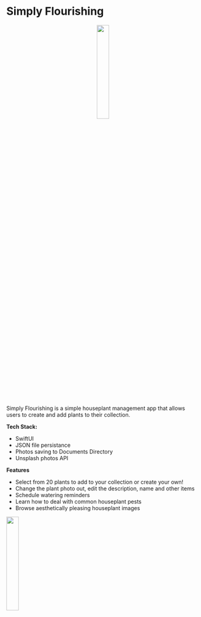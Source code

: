 # Simply Flourishing
<p align="center"><img src= "https://user-images.githubusercontent.com/107269254/184980606-bf030f28-1f69-41f9-8c10-e5a377fbabd9.gif" width=25% height=25%></p>
Simply Flourishing is a simple houseplant management app that allows users to create and add plants to their collection.

**Tech Stack:**
- SwiftUI
- JSON file persistance
- Photos saving to Documents Directory
- Unsplash photos API

**Features**

- Select from 20 plants to add to your collection or create your own!
- Change the plant photo out, edit the description, name and other items
- Schedule watering reminders
- Learn how to deal with common houseplant pests
- Browse aesthetically pleasing houseplant images

<img src= "https://media.giphy.com/media/jAwFExWMXuprNBBWCF/giphy.gif" width=25% height=25%>
